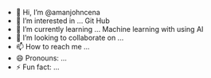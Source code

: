 - 👋 Hi, I’m @amanjohncena
- 👀 I’m interested in ... Git Hub
- 🌱 I’m currently learning ... Machine learning with using AI
- 💞️ I’m looking to collaborate on ...
- 📫 How to reach me ...
- 😄 Pronouns: ...
- ⚡ Fun fact: ...

<!---
amanjohncena/amanjohncena is a ✨ special ✨ repository because its `README.md` (this file) appears on your GitHub profile.
You can click the Preview link to take a look at your changes.
--->
